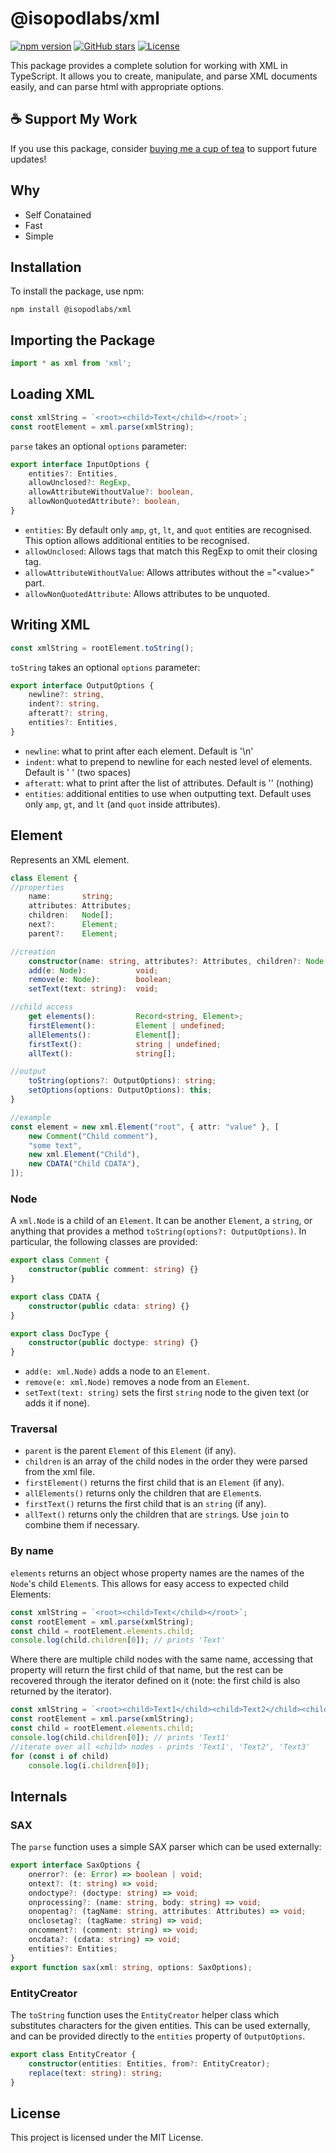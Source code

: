 # @isopodlabs/xml
[![npm version](https://img.shields.io/npm/v/@isopodlabs/xml.svg)](https://www.npmjs.com/package/@isopodlabs/xml)
[![GitHub stars](https://img.shields.io/github/stars/adrianstephens/xml.svg?style=social)](https://github.com/adrianstephens/xml)
[![License](https://img.shields.io/npm/l/@isopodlabs/xml.svg)](LICENSE.txt)


This package provides a complete solution for working with XML in TypeScript. It allows you to create, manipulate, and parse XML documents easily, and can parse html with appropriate options.

## ☕ Support My Work  
If you use this package, consider [buying me a cup of tea](https://coff.ee/adrianstephens) to support future updates!  

## Why

- Self Conatained
- Fast
- Simple


## Installation

To install the package, use npm:

```
npm install @isopodlabs/xml
```

## Importing the Package
```typescript
import * as xml from 'xml';
```

## Loading XML
```typescript
const xmlString = `<root><child>Text</child></root>`;
const rootElement = xml.parse(xmlString);
```

`parse` takes an optional `options` parameter:
```typescript
export interface InputOptions {
	entities?: Entities,
	allowUnclosed?: RegExp,
	allowAttributeWithoutValue?: boolean,
	allowNonQuotedAttribute?: boolean,
}
```
- `entities`: By default only `amp`, `gt`, `lt`, and `quot` entities are recognised. This option allows additional entities to be recognised.
- `allowUnclosed`: Allows tags that match this RegExp to omit their closing tag.
- `allowAttributeWithoutValue`: Allows attributes without the ="\<value\>" part.
- `allowNonQuotedAttribute`: Allows attributes to be unquoted.


## Writing XML
```typescript
const xmlString = rootElement.toString();
```

`toString` takes an optional `options` parameter:
```typescript
export interface OutputOptions {
	newline?: string,
	indent?: string,
	afteratt?: string,
	entities?: Entities,
}
```

- `newline`:  what to print after each element. Default is '\n'
- `indent`:   what to prepend to newline for each nested level of elements. Default is '  ' (two spaces)
- `afteratt`: what to print after the list of attributes. Default is '' (nothing)
- `entities`: additional entities to use when outputting text. Default uses only `amp`, `gt`, and `lt` (and `quot` inside attributes).

## Element
Represents an XML element.
```typescript
class Element {
//properties
    name:       string;
    attributes: Attributes;
    children:   Node[];
    next?:      Element;
    parent?:    Element;

//creation
    constructor(name: string, attributes?: Attributes, children?: Node[]);
    add(e: Node):           void;
    remove(e: Node):        boolean;
    setText(text: string):  void;

//child access
    get elements():         Record<string, Element>;
    firstElement():         Element | undefined;
    allElements():          Element[];
    firstText():            string | undefined;
    allText():              string[];

//output
    toString(options?: OutputOptions): string;
    setOptions(options: OutputOptions): this;
}

//example
const element = new xml.Element("root", { attr: "value" }, [
    new Comment("Child comment"),
    "some text",
    new xml.Element("Child"),
    new CDATA("Child CDATA"),
]);
```

### Node
A `xml.Node` is a child of an `Element`. It can be another `Element`, a `string`, or anything that provides a method `toString(options?: OutputOptions)`.
In particular, the following classes are provided:

```typescript
export class Comment {
	constructor(public comment: string) {}
}
```

```typescript
export class CDATA {
	constructor(public cdata: string) {}
}
```

```typescript
export class DocType {
	constructor(public doctype: string) {}
}
```

- `add(e: xml.Node)` adds a node to an `Element`.
- `remove(e: xml.Node)` removes a node from an `Element`.
- `setText(text: string)` sets the first `string` node to the given text (or adds it if none).


### Traversal
- `parent` is the parent `Element` of this `Element` (if any).
- `children` is an array of the child nodes in the order they were parsed from the xml file.
- `firstElement()` returns the first child that is an `Element` (if any).
- `allElements()` returns only the children that are `Element`s.
- `firstText()` returns the first child that is an `string` (if any).
- `allText()` returns only the children that are `string`s. Use `join` to combine them if necessary.

### By name

`elements` returns an object whose property names are the names of the `Node`'s child `Element`s. This allows for easy access to expected child Elements:
```typescript
const xmlString = `<root><child>Text</child></root>`;
const rootElement = xml.parse(xmlString);
const child = rootElement.elements.child;
console.log(child.children[0]); // prints 'Text'
```

Where there are multiple child nodes with the same name, accessing that property will return the first child of that name, but the rest can be recovered through the iterator defined on it (note: the first child is also returned by the iterator).

```typescript
const xmlString = `<root><child>Text1</child><child>Text2</child><child>Text3</child></root>`;
const rootElement = xml.parse(xmlString);
const child = rootElement.elements.child;
console.log(child.children[0]); // prints 'Text1'
//iterate over all <child> nodes - prints 'Text1', 'Text2', 'Text3'
for (const i of child)
    console.log(i.children[0]);

```


## Internals

### SAX
The `parse` function uses a simple SAX parser which can be used externally:
```typescript
export interface SaxOptions {
	onerror?: (e: Error) => boolean | void;
	ontext?: (t: string) => void;
	ondoctype?: (doctype: string) => void;
	onprocessing?: (name: string, body: string) => void;
	onopentag?: (tagName: string, attributes: Attributes) => void;
	onclosetag?: (tagName: string) => void;
	oncomment?: (comment: string) => void;
	oncdata?: (cdata: string) => void;
	entities?: Entities;
}
export function sax(xml: string, options: SaxOptions);
```

### EntityCreator
The `toString` function uses the `EntityCreator` helper class which substitutes characters for the given entities. This can be used externally, and can be provided directly to the `entities` property of `OutputOptions`.
```typescript
export class EntityCreator {
    constructor(entities: Entities, from?: EntityCreator);
    replace(text: string): string;
}
```

## License

This project is licensed under the MIT License.